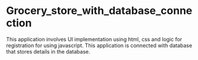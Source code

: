# Grocery_store_with_database_connection
This application involves UI implementation using html, css and logic for registration for using javascript. This application is connected with database that stores details in the database.
